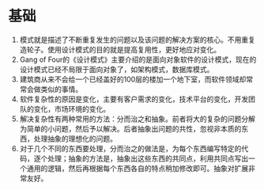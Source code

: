 # 基础

1. 模式就是描述了不断重复发生的问题以及该问题的解决方案的核心。不用重复造轮子。使用设计模式的目的就是提高复用性，更好地应对变化。
2. Gang of Four的《设计模式》主要介绍的是面向对象软件的设计模式，现在的设计模式已经不局限于面向对象了，如架构模式，数据库模式。
3. 建筑商从来不会给一个已经盖好的100层的楼加一个地下室，而软件领域却常常会做类似的事情。
4. 软件复杂性的原因是变化，主要有客户需求的变化，技术平台的变化，开发团队的变化，市场环境的变化。
5. 解决复杂性有两种常用的方法：分而治之和抽象。前者将大的复杂的问题分解为简单的小问题，然后予以解决。后者抽象出问题的共性，忽视非本质的东西，处理抽象的理想化的问题。
6. 对于几个不同的东西要处理，分而治之的做法是，为每个东西编写特定的代码，逐个处理；抽象的方法是，抽象出这些东西的共同点，利用共同点写出一个通用的逻辑，然后再根据每个东西各自的特点稍加修改即可。抽象对扩展非常友好。